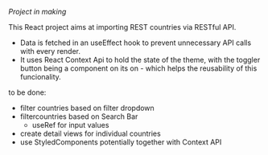 *Project in making*

This React project aims at importing REST countries via RESTful API. 

- Data is fetched in an useEffect hook to prevent unnecessary API calls with every render. 
- It uses React Context Api to hold the state of the theme, with the toggler button being a component on its on - which helps the reusability of this funcionality. 

to be done: 
 - filter countries based on filter dropdown
 - filtercountries based on Search Bar
   - useRef for input values 
 - create detail views for individual countries 
 - use StyledComponents potentially together with Context API
